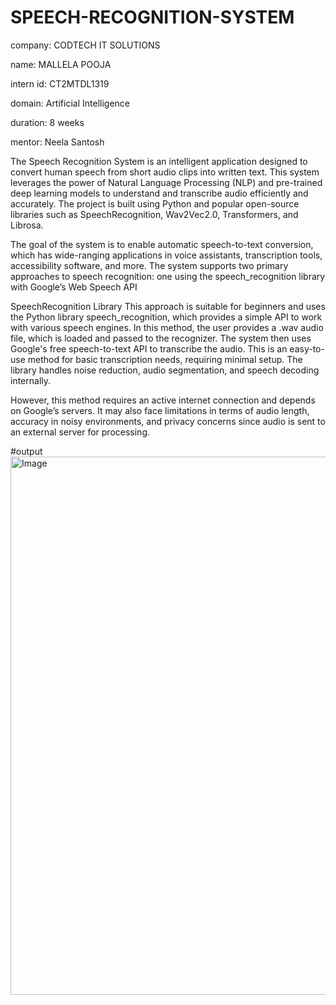 # SPEECH-RECOGNITION-SYSTEM

company: CODTECH IT SOLUTIONS

name: MALLELA POOJA

intern id: CT2MTDL1319

domain: Artificial Intelligence

duration: 8 weeks

mentor: Neela Santosh

The Speech Recognition System is an intelligent application designed to convert human speech from short audio clips into written text. This system leverages the power of Natural Language Processing (NLP) and pre-trained deep learning models to understand and transcribe audio efficiently and accurately. The project is built using Python and popular open-source libraries such as SpeechRecognition, Wav2Vec2.0, Transformers, and Librosa.

The goal of the system is to enable automatic speech-to-text conversion, which has wide-ranging applications in voice assistants, transcription tools, accessibility software, and more. The system supports two primary approaches to speech recognition: one using the speech_recognition library with Google’s Web Speech API

SpeechRecognition Library
This approach is suitable for beginners and uses the Python library speech_recognition, which provides a simple API to work with various speech engines. In this method, the user provides a .wav audio file, which is loaded and passed to the recognizer. The system then uses Google's free speech-to-text API to transcribe the audio. This is an easy-to-use method for basic transcription needs, requiring minimal setup. The library handles noise reduction, audio segmentation, and speech decoding internally.

However, this method requires an active internet connection and depends on Google’s servers. It may also face limitations in terms of audio length, accuracy in noisy environments, and privacy concerns since audio is sent to an external server for processing.



#output
<img width="1920" height="861" alt="Image" src="https://github.com/user-attachments/assets/6a351f6b-424d-4e32-8ccb-cf150b8bb4c3" />
